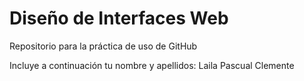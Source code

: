# Diseño de Interfaces Web
Repositorio para la práctica de uso de GitHub

Incluye a continuación tu nombre y apellidos: Laila Pascual Clemente
